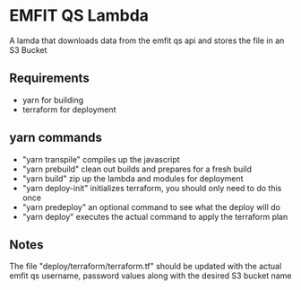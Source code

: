 # EMFIT QS Lambda
A lamda that downloads data from the emfit qs api and stores the file in an S3 Bucket

## Requirements
* yarn for building
* terraform for deployment

## yarn commands
* "yarn transpile" compiles up the javascript
* "yarn prebuild" clean out builds and prepares for a fresh build
* "yarn build" zip up the lambda and modules for deployment
* "yarn deploy-init" initializes terraform, you should only need to do this once
* "yarn predeploy" an optional command to see what the deploy will do
* "yarn deploy" executes the actual command to apply the terraform plan

## Notes
The file "deploy/terraform/terraform.tf" should be updated with the actual emfit qs username, password values along with the desired S3 bucket name
